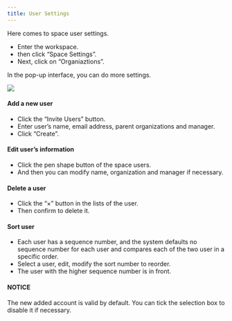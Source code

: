 ```yaml
---
title: User Settings
---
```


Here comes to space user settings.
- Enter the workspace.
- then click “Space Settings”. 
- Next, click on “Organiaztions”. 

In the pop-up interface, you can do more settings.

![](/assets/us/workflow/user.png)
#### Add a new user
- Click the “Invite Users” button.
- Enter user’s name, email address, parent organizations and manager.
- Click “Create”.

#### Edit user’s information
- Click the pen shape button of the space users.
- And then you can modify name, organization and manager if necessary.

#### Delete a user
- Click the “×” button in the lists of the user.
- Then confirm to delete it.

#### Sort user
- Each user has a sequence number, and the system defaults no sequence number for each user and compares each of the two user in a specific order.
- Select a user, edit, modify the sort number to reorder.
- The user with the higher sequence number is in front. 

#### NOTICE
The new added account is valid by default. You can tick the selection box to disable it if necessary.
